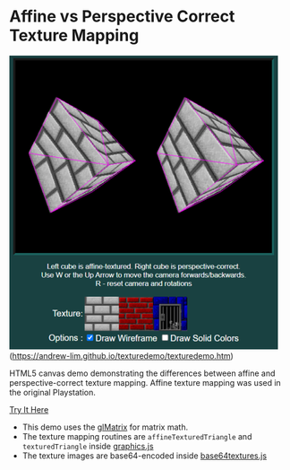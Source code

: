 # Affine vs Perspective Correct Texture Mapping

![](texturedemo.png)(https://andrew-lim.github.io/texturedemo/texturedemo.htm)

HTML5 canvas demo demonstrating the differences between affine and perspective-correct texture mapping. Affine texture mapping was used in the original Playstation.

[Try It Here](https://andrew-lim.github.io/html5-snake/snake.htm)

- This demo uses the [glMatrix](https://glmatrix.net/) for matrix math.
- The texture mapping routines are `affineTexturedTriangle` and `texturedTriangle` inside [graphics.js](graphics.js)
- The texture images are base64-encoded inside [base64textures.js](base64textures.js)

